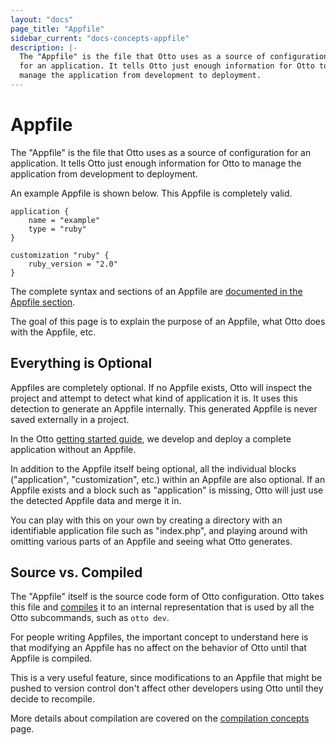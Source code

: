 ```yaml
---
layout: "docs"
page_title: "Appfile"
sidebar_current: "docs-concepts-appfile"
description: |-
  The "Appfile" is the file that Otto uses as a source of configuration
  for an application. It tells Otto just enough information for Otto to
  manage the application from development to deployment.
---
```


# Appfile

The "Appfile" is the file that Otto uses as a source of configuration
for an application. It tells Otto just enough information for Otto to
manage the application from development to deployment.

An example Appfile is shown below. This Appfile is completely valid.

```
application {
    name = "example"
    type = "ruby"
}

customization "ruby" {
    ruby_version = "2.0"
}
```

The complete syntax and sections of an Appfile are
[documented in the Appfile section](/docs/appfile).

The goal of this page is to explain the purpose of an Appfile,
what Otto does with the Appfile, etc.

## Everything is Optional

Appfiles are completely optional. If no Appfile exists, Otto will
inspect the project and attempt to detect what kind of application it is.
It uses this detection to generate an Appfile internally. This generated
Appfile is never saved externally in a project.

In the Otto [getting started guide](/intro/getting-started), we develop
and deploy a complete application without an Appfile.

In addition to the Appfile itself being optional, all the individual
blocks ("application", "customization", etc.) within an Appfile are also
optional. If an Appfile exists and a block such as "application" is missing,
Otto will just use the detected Appfile data and merge it in.

You can play with this on your own by creating a directory with an
identifiable application file such as "index.php", and playing around with
omitting various parts of an Appfile and seeing what Otto generates.

## Source vs. Compiled

The "Appfile" itself is the source code form of Otto configuration.
Otto takes this file and [compiles](/docs/concepts/compile.html) it to
an internal representation that is used by all the Otto subcommands,
such as `otto dev`.

For people writing Appfiles, the important concept to understand here is
that modifying an Appfile has no affect on the behavior of Otto until
that Appfile is compiled.

This is a very useful feature, since modifications to an Appfile that
might be pushed to version control don't affect other developers using
Otto until they decide to recompile.

More details about compilation are covered on the
[compilation concepts](/docs/concepts/compile.html) page.
